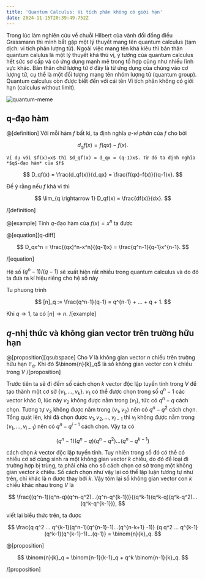 ```yaml
---
title: 'Quantum Calculus: Vi tích phân không có giới hạn'
date: 2024-11-15T20:39:49.752Z
---
```


<script>
    import MathEnv from '$lib/mathEnv/MathEnv.svelte'
    import Proof from '$lib/mathEnv/Proof.svelte'
    import Equation from '$lib/mathEnv/Equation.svelte'
    import Ref from '$lib/mathEnv/Ref.svelte'
</script>

Trong lúc làm nghiên cứu về chuỗi Hilbert của vành đối đồng điều Grassmann thì mình bắt gặp một lý thuyết mang tên quantum calculus (tạm dịch: vi tích phân lượng tử). Ngoài việc mang tên khá kiêu thì bản thân quantum calulus là một lý thuyết khá thú vị, ý tưởng của quantum calculus hết sức sơ cấp và có ứng dụng mạnh mẽ trong tổ hợp cũng như nhiều lĩnh vực khác. Bản thân chữ lượng tử ở đây là từ ứng dụng của chúng vào cơ lượng tử, cụ thể là một đối tượng mang tên nhóm lượng tử (quantum group). Quantum calculus còn được biết đến với cái tên Vi tích phân không có giới hạn (calculus without limit).

![quantum-meme](https://i.redd.it/kah96y53g1n81.jpg)

## q-đạo hàm

@[definition]
Với mỗi hàm $f$ bất kì, ta định nghĩa _$q$-vi phân_ của $f$ cho bởi

$$
    d_qf(x) = f(qx) - f(x).
$$

    Ví dụ với $f(x)=x$ thì $d_qf(x) = d_qx = (q-1)x$. Từ đó ta định nghĩa *$q$-đạo hàm* của $f$

$$
    D_qf(x) = \frac{d_qf(x)}{d_qx} = \frac{f(qx)-f(x)}{(q-1)x}.
$$

Để ý rằng nếu $f$ khả vi thì

$$
    \lim_{q \rightarrow 1} D_qf(x) = \frac{df(x)}{dx}.
$$

/[definition]

@[example]
Tính $q$-đạo hàm của $f(x) = x^n$ ta được

@[equation][q-diff]

$$
    D_qx^n = \frac{(qx)^n-x^n}{(q-1)x} = \frac{q^n-1}{q-1}x^{n-1}.
$$

/[equation]

Hệ số $(q^n-1)/(q-1)$ sẽ xuất hiện rất nhiều trong quantum calculus và do đó ta đưa ra kí hiệu riêng cho hệ số này

Tu phuong trinh <Ref type="equation" name="q-diff" />

$$
[n]_q := \frac{q^n-1}{q-1} = q^{n-1} + ... + q + 1.
$$

Khi $q \rightarrow 1$, ta có $[n] \rightarrow n$.
/[example]

## $q$-nhị thức và không gian vector trên trường hữu hạn

@[proposition][qsubspace]
Cho $V$ là không gian vector $n$ chiều trên trường hữu hạn $\mathbb{F}_q$. Khi đó $\binom{n}{k}_q$ là số không gian vector con $k$ chiều trong $V$
/[proposition]

<Proof>

Trước tiên ta sẽ đi đếm số cách chọn $k$ vector độc lập tuyến tính trong $V$ để tạo thành một cơ sở $\{v_1,...,v_k\}$. $v_1$ có thể được chọn trong số $q^n-1$ các vector khác $0$, lúc này $v_2$ không được nằm trong $\langle v_1 \rangle$, tức có $q^n-q$ cách chọn. Tương tự $v_3$ không được nằm trong $\langle v_1,v_2 \rangle$ nên có $q^n-q^2$ cách chọn. Tổng quát lên, khi đã chọn được $v_1,v_2,...,v_{i-1}$ thì $v_i$ không được nằm trong $\langle v_1,...,v_{i-1} \rangle$ nên có $q^n - q^{i-1}$ cách chọn. Vậy ta có

$$
(q^n-1)(q^n-q)(q^n-q^2)...(q^n-q^{k-1})
$$

cách chọn $k$ vector độc lập tuyến tính. Tuy nhiên trong số đó có thể có nhiều cơ sở cùng sinh ra một không gian vector $k$ chiều, do đó để loại đi trường hợp bị trùng, ta phải chia cho số cách chọn cơ sở trong một không gian vector $k$ chiều. Số cách chọn như vậy lại có thể lập luận tương tự như trên, chỉ khác là $n$ được thay bởi $k$. Vậy tóm lại số không gian vector con $k$ chiều khác nhau trong $V$ là

$$
\frac{(q^n-1)(q^n-q)(q^n-q^2)...(q^n-q^{k-1})}{(q^k-1)(q^k-q)(q^k-q^2)...(q^k-q^{k-1})},
$$

viết lại biểu thức trên, ta được

$$
\frac{q q^2 ... q^{k-1}(q^n-1)(q^{n-1}-1)...(q^{n-k+1} -1)} {q q^2 ... q^{k-1}(q^k-1)(q^{k-1}-1)...(q-1)}
= \binom{n}{k}_q.
$$

</Proof>

@[proposition]

$$
    \binom{n}{k}_q = \binom{n-1}{k-1}_q + q^k \binom{n-1}{k}_q.
$$

/[proposition]
